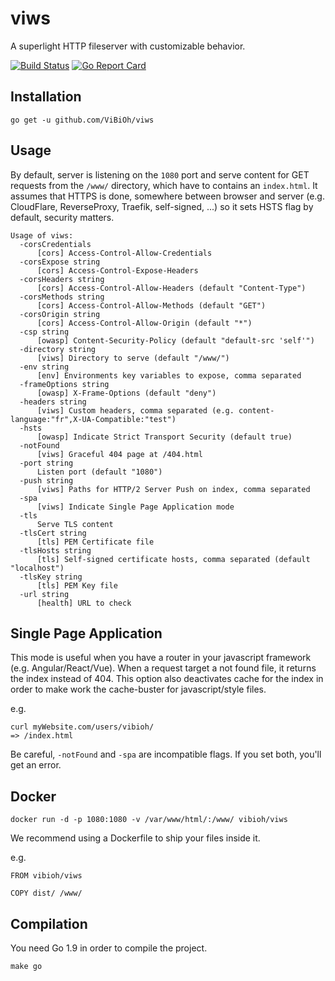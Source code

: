 # viws

A superlight HTTP fileserver with customizable behavior.

[![Build Status](https://travis-ci.org/ViBiOh/viws.svg?branch=master)](https://travis-ci.org/ViBiOh/viws)
[![Go Report Card](https://goreportcard.com/badge/github.com/ViBiOh/viws)](https://goreportcard.com/report/github.com/ViBiOh/viws)

## Installation

```
go get -u github.com/ViBiOh/viws
```

## Usage

By default, server is listening on the `1080` port and serve content for GET requests from the `/www/` directory, which have to contains an `index.html`. It assumes that HTTPS is done, somewhere between browser and server (e.g. CloudFlare, ReverseProxy, Traefik, self-signed, ...) so it sets HSTS flag by default, security matters.

```
Usage of viws:
  -corsCredentials
      [cors] Access-Control-Allow-Credentials
  -corsExpose string
      [cors] Access-Control-Expose-Headers
  -corsHeaders string
      [cors] Access-Control-Allow-Headers (default "Content-Type")
  -corsMethods string
      [cors] Access-Control-Allow-Methods (default "GET")
  -corsOrigin string
      [cors] Access-Control-Allow-Origin (default "*")
  -csp string
      [owasp] Content-Security-Policy (default "default-src 'self'")
  -directory string
      [viws] Directory to serve (default "/www/")
  -env string
      [env] Environments key variables to expose, comma separated
  -frameOptions string
      [owasp] X-Frame-Options (default "deny")
  -headers string
      [viws] Custom headers, comma separated (e.g. content-language:"fr",X-UA-Compatible:"test")
  -hsts
      [owasp] Indicate Strict Transport Security (default true)
  -notFound
      [viws] Graceful 404 page at /404.html
  -port string
      Listen port (default "1080")
  -push string
      [viws] Paths for HTTP/2 Server Push on index, comma separated
  -spa
      [viws] Indicate Single Page Application mode
  -tls
      Serve TLS content
  -tlsCert string
      [tls] PEM Certificate file
  -tlsHosts string
      [tls] Self-signed certificate hosts, comma separated (default "localhost")
  -tlsKey string
      [tls] PEM Key file
  -url string
      [health] URL to check
```

## Single Page Application

This mode is useful when you have a router in your javascript framework (e.g. Angular/React/Vue). When a request target a not found file, it returns the index instead of 404. This option also deactivates cache for the index in order to make work the cache-buster for javascript/style files.

e.g.
```
curl myWebsite.com/users/vibioh/
=> /index.html
```

Be careful, `-notFound` and `-spa` are incompatible flags. If you set both, you'll get an error.


## Docker

`docker run -d -p 1080:1080 -v /var/www/html/:/www/ vibioh/viws`

We recommend using a Dockerfile to ship your files inside it.

e.g.
```
FROM vibioh/viws

COPY dist/ /www/
```

## Compilation

You need Go 1.9 in order to compile the project.

```
make go
```
